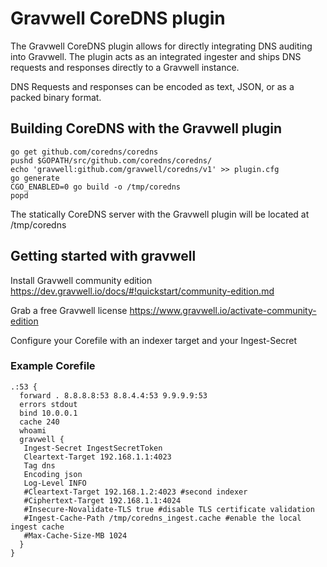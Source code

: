 # Gravwell CoreDNS plugin

The Gravwell CoreDNS plugin allows for directly integrating DNS auditing into Gravwell.  The plugin acts as an integrated ingester and ships DNS requests and responses directly to a Gravwell instance.

DNS Requests and responses can be encoded as text, JSON, or as a packed binary format.

## Building CoreDNS with the Gravwell plugin

```
go get github.com/coredns/coredns
pushd $GOPATH/src/github.com/coredns/coredns/
echo 'gravwell:github.com/gravwell/coredns/v1' >> plugin.cfg
go generate
CGO_ENABLED=0 go build -o /tmp/coredns
popd
```

The statically CoreDNS server with the Gravwell plugin will be located at /tmp/coredns

## Getting started with gravwell

Install Gravwell community edition https://dev.gravwell.io/docs/#!quickstart/community-edition.md

Grab a free Gravwell license https://www.gravwell.io/activate-community-edition

Configure your Corefile with an indexer target and your Ingest-Secret

### Example Corefile

```
.:53 {
  forward . 8.8.8.8:53 8.8.4.4:53 9.9.9.9:53
  errors stdout
  bind 10.0.0.1
  cache 240
  whoami
  gravwell {
   Ingest-Secret IngestSecretToken
   Cleartext-Target 192.168.1.1:4023
   Tag dns
   Encoding json
   Log-Level INFO
   #Cleartext-Target 192.168.1.2:4023 #second indexer
   #Ciphertext-Target 192.168.1.1:4024
   #Insecure-Novalidate-TLS true #disable TLS certificate validation
   #Ingest-Cache-Path /tmp/coredns_ingest.cache #enable the local ingest cache
   #Max-Cache-Size-MB 1024
  }
}
```
